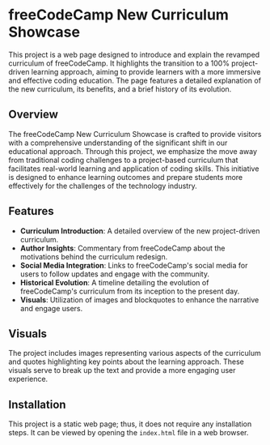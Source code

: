 # freeCodeCamp New Curriculum Showcase

This project is a web page designed to introduce and explain the revamped curriculum of freeCodeCamp. It highlights the transition to a 100% project-driven learning approach, aiming to provide learners with a more immersive and effective coding education. The page features a detailed explanation of the new curriculum, its benefits, and a brief history of its evolution.

## Overview

The freeCodeCamp New Curriculum Showcase is crafted to provide visitors with a comprehensive understanding of the significant shift in our educational approach. Through this project, we emphasize the move away from traditional coding challenges to a project-based curriculum that facilitates real-world learning and application of coding skills. This initiative is designed to enhance learning outcomes and prepare students more effectively for the challenges of the technology industry.

## Features

- **Curriculum Introduction**: A detailed overview of the new project-driven curriculum.
- **Author Insights**: Commentary from freeCodeCamp about the motivations behind the curriculum redesign.
- **Social Media Integration**: Links to freeCodeCamp's social media for users to follow updates and engage with the community.
- **Historical Evolution**: A timeline detailing the evolution of freeCodeCamp's curriculum from its inception to the present day.
- **Visuals**: Utilization of images and blockquotes to enhance the narrative and engage users.

## Visuals

The project includes images representing various aspects of the curriculum and quotes highlighting key points about the learning approach. These visuals serve to break up the text and provide a more engaging user experience.

## Installation

This project is a static web page; thus, it does not require any installation steps. It can be viewed by opening the `index.html` file in a web browser.
